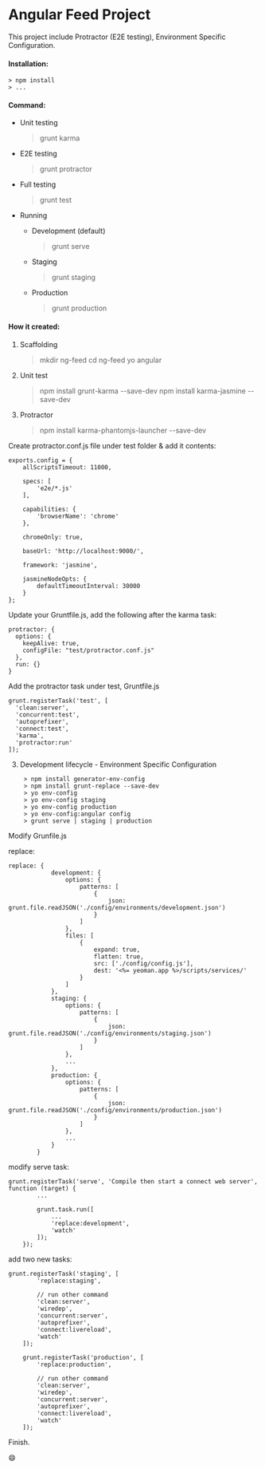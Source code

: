 # Angular Feed Project

This project include Protractor (E2E testing), Environment Specific Configuration.

#### Installation:

    > npm install
    > ...

#### Command:

- Unit testing

    > grunt karma

- E2E testing

    > grunt protractor

- Full testing

    > grunt test

- Running

  - Development (default)

    > grunt serve

  - Staging

    > grunt staging

  - Production

    > grunt production

#### How it created:

1. Scaffolding

    > mkdir ng-feed
    > cd ng-feed
    > yo angular
    
2. Unit test

    > npm install grunt-karma --save-dev
    > npm install karma-jasmine --save-dev
    
3. Protractor

    > npm install karma-phantomjs-launcher --save-dev

Create protractor.conf.js file under test folder & add it contents:

    exports.config = {
        allScriptsTimeout: 11000,
    
        specs: [
            'e2e/*.js'
        ],
    
        capabilities: {
            'browserName': 'chrome'
        },
    
        chromeOnly: true,
    
        baseUrl: 'http://localhost:9000/',
    
        framework: 'jasmine',
    
        jasmineNodeOpts: {
            defaultTimeoutInterval: 30000
        }
    };
    
Update your Gruntfile.js, add the following after the karma task:

    protractor: {
      options: {
        keepAlive: true,
        configFile: "test/protractor.conf.js"
      },
      run: {}
    }    

Add the protractor task under test, Gruntfile.js

    grunt.registerTask('test', [
      'clean:server',
      'concurrent:test',
      'autoprefixer',
      'connect:test',
      'karma',
      'protractor:run'
    ]);    

3. Development lifecycle - Environment Specific Configuration

        > npm install generator-env-config
        > npm install grunt-replace --save-dev
        > yo env-config
        > yo env-config staging
        > yo env-config production
        > yo env-config:angular config
        > grunt serve | staging | production
    
Modify Grunfile.js

replace:

    replace: {
                development: {
                    options: {
                        patterns: [
                            {
                                json: grunt.file.readJSON('./config/environments/development.json')
                            }
                        ]
                    },
                    files: [
                        {
                            expand: true,
                            flatten: true,
                            src: ['./config/config.js'],
                            dest: '<%= yeoman.app %>/scripts/services/'
                        }
                    ]
                },
                staging: {
                    options: {
                        patterns: [
                            {
                                json: grunt.file.readJSON('./config/environments/staging.json')
                            }
                        ]
                    },
                    ...
                },
                production: {
                    options: {
                        patterns: [
                            {
                                json: grunt.file.readJSON('./config/environments/production.json')
                            }
                        ]
                    },
                    ...
                }
            }

modify serve task:

    grunt.registerTask('serve', 'Compile then start a connect web server', function (target) {
            ...
    
            grunt.task.run([
                ...
                'replace:development',
                'watch'
            ]);
        });

add two new tasks:

    grunt.registerTask('staging', [
            'replace:staging',
    
            // run other command
            'clean:server',
            'wiredep',
            'concurrent:server',
            'autoprefixer',
            'connect:livereload',
            'watch'
        ]);
    
        grunt.registerTask('production', [
            'replace:production',
    
            // run other command
            'clean:server',
            'wiredep',
            'concurrent:server',
            'autoprefixer',
            'connect:livereload',
            'watch'
        ]);


Finish.

:smile: